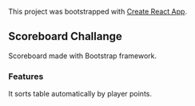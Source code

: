 This project was bootstrapped with [Create React App](https://github.com/facebook/create-react-app).

## Scoreboard Challange
Scoreboard made with Bootstrap framework.

### Features
It sorts table automatically by player points.

